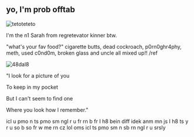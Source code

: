 ## yo, I'm prob offtab
![tetoteteto](https://github.com/user-attachments/assets/24acbcff-4384-4ba0-a8f4-31d143ac581b)

I'm the n1 Sarah from regretevator kinner btw.

"what's your fav food?" cigarette butts, dead cockroach, p0rn0ghr4phy, meth, used c0nd0m, broken glass and uncle all mixed up!! /ref

![48dal8](https://github.com/user-attachments/assets/40ad4fb1-0632-437a-84db-76a66540234c)

"I look for a picture of you

To keep in my pocket

But I can't seem to find one

Where you look how I remember."

icl u pmo n ts pmo sm ngl r u fr rn b fr I h8 bein diff idek anm mn js I h8 ts y r u so b so fr w me rn cz lol oms icl ts pmo sm n sb rn ngl r u srsly
<!--
**trafficsignage-enjoyer1/trafficsignage-enjoyer1** is a ✨ _special_ ✨ repository because its `README.md` (this file) appears on your GitHub profile.

Here are some ideas to get you started:

- 🔭 I’m currently working on ...
- 🌱 I’m currently learning ...
- 👯 I’m looking to collaborate on ...
- 🤔 I’m looking for help with ...
- 💬 Ask me about ...
- 📫 How to reach me: ...
- 😄 Pronouns: ...
- ⚡ Fun fact: ...
-->
